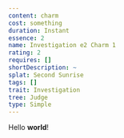```yaml
---
content: charm
cost: something
duration: Instant
essence: 2
name: Investigation e2 Charm 1
rating: 2
requires: []
shortDescription: ~
splat: Second Sunrise
tags: []
trait: Investigation
tree: Judge
type: Simple
---
```


Hello **world**!
